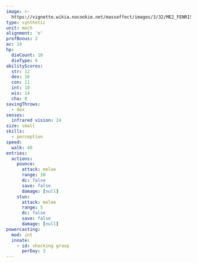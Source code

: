 ```yaml
---
image: >-
  https://vignette.wikia.nocookie.net/masseffect/images/3/32/ME2_FENRIS_Mech.png/revision/latest/scale-to-width-down/350?cb=20120419003938
type: synthetic
unit: mech
alignment: 'n'
profBonus: 2
ac: 14
hp:
  dieCount: 10
  dieType: 6
abilityScores:
  str: 12
  dex: 16
  con: 11
  int: 10
  wis: 14
  cha: 8
savingThrows:
  - dex
senses:
  infrared vision: 24
size: small
skills:
  - perception
speed:
  walk: 40
entries:
  actions:
    pounce:
      attack: melee
      range: 10
      dc: false
      save: false
      damage: [null]
    stun:
      attack: melee
      range: 5
      dc: false
      save: false
      damage: [null]
powercasting:
  mod: int
  innate:
    - id: shocking grasp
      perDay: 3
---
```

